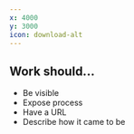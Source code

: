 ```yaml
---
x: 4000
y: 3000
icon: download-alt
---
```


## Work should...

* Be visible
* Expose process
* Have a URL 
* Describe how it came to be 